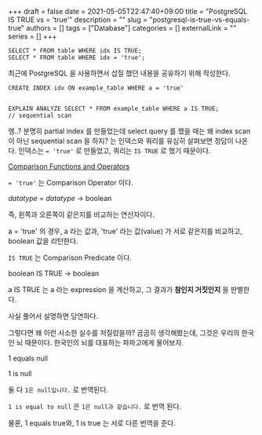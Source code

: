 +++ 
draft = false
date = 2021-05-05T22:47:40+09:00
title = "PostgreSQL IS TRUE vs = 'true'"
description = ""
slug = "postgresql-is-true-vs-equals-true"
authors = []
tags = ["Database"]
categories = []
externalLink = ""
series = []
+++

```postgres
SELECT * FROM table WHERE idx IS TRUE;
SELECT * FROM table WHERE idx = 'true';
```

최근에 PostgreSQL 을 사용하면서 삽질 했던 내용을 공유하기 위해 작성한다. 

```postgres
CREATE INDEX idx ON example_table WHERE a = 'true'


EXPLAIN ANALYZE SELECT * FROM example_table WHERE a IS TRUE;
// sequential scan
```

엥..? 분명히 partial index 를 만들었는데 select query 를 했을 때는 왜 index scan 이 아닌 sequential scan 을 하지?
는 인덱스와 쿼리를 유심히 살펴보면 정답이 나온다. 
인덱스는 `= 'true'` 로 만들었고, 쿼리는 `IS TRUE` 로 했기 때문이다. 


[Comparison Functions and Operators](https://www.postgresql.org/docs/13/functions-comparison.html)

`= 'true'` 는 Comparison Operator 이다.

<i>datatype</i> = <i>datatype</i> -> boolean

즉, 왼쪽과 오른쪽이 같은지를 비교하는 연산자이다.

a = 'true' 의 경우, a 라는 값과, 'true' 라는 값(value) 가 서로 같은지를 비교하고, boolean 값을 리턴한다.


`IS TRUE` 는 Comparison Predicate 이다. 

boolean IS TRUE -> boolean

a IS TRUE 는 a 라는 expression 을 계산하고, 그 결과가 <b>참인지 거짓인지</b> 을 판별한다.


사실 풀어서 설명하면 당연하다.

그렇다면 왜 이런 사소한 실수를 저질렀을까? 곰곰히 생각해봤는데, 그것은 우리의 한국인 뇌 때문이다. 한국인의 뇌를 대표하는 파파고에게 물어보자. 

1 equals null

1 is null
 
둘 다 `1은 null입니다.` 로 번역된다. 

`1 is equal to null` 은 `1은 null과 같습니다.` 로 번역 된다.

물론, 1 equals true와, 1 is true 는 서로 다른 번역을 준다.
